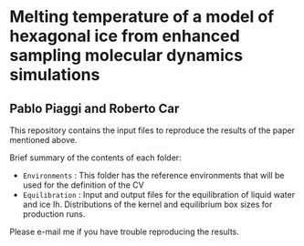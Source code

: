 # Melting temperature of a model of hexagonal ice from enhanced sampling molecular dynamics simulations
## Pablo Piaggi and Roberto Car

This repository contains the input files to reproduce the results of the paper mentioned above. 

Brief summary of the contents of each folder:
* ```Environments``` : This folder has the reference environments that will be used for the definition of the CV
* ```Equilibration``` : Input and output files for the equilibration of liquid water and ice Ih. Distributions of the kernel and equilibrium box sizes for production runs.

Please e-mail me if you have trouble reproducing the results.
